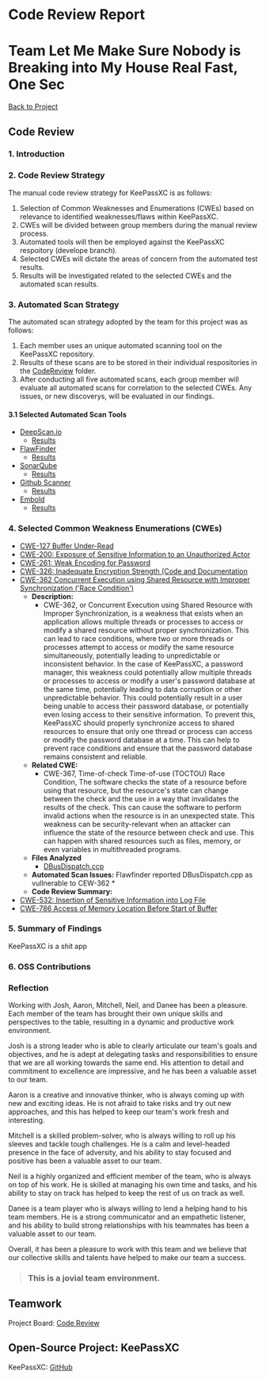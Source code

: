 

# Code Review Report

# Team Let Me Make Sure Nobody is Breaking into My House Real Fast, One Sec

[Back to Project](https://github.com/JCKelley-CYBR/CYBR-8420-SoftwareAssurance)

## Code Review

### 1. Introduction

### 2. Code Review Strategy
The manual code review strategy for KeePassXC is as follows:
1. Selection of Common Weaknesses and Enumerations (CWEs) based on relevance to identified weaknesses/flaws within KeePassXC.
2. CWEs will be divided between group members during the manual review process.
3. Automated tools will then be employed against the KeePassXC respoitory (develope branch).
4. Selected CWEs will dictate the areas of concern from the automated test results.
5. Results will be investigated related to the selected CWEs and the automated scan results.
### 3. Automated Scan Strategy
The automated scan strategy adopted by the team for this project was as follows:
1. Each member uses an unique automated scanning tool on the KeePassXC repository.
2. Results of these scans are to be stored in their individual respositories in the [CodeReview](https://github.com/JCKelley-CYBR/CYBR-8420-SoftwareAssurance/tree/main/CodeReview) folder.
3. After conducting all five automated scans, each group member will evaluate all automated scans for correlation to the selected CWEs. Any issues, or new discoverys, will be evaluated in our findings.

#### 3.1 Selected Automated Scan Tools
* [DeepScan.io](https://deepscan.io/)
    * [Results]()
* [FlawFinder](https://dwheeler.com/flawfinder/)
    * [Results]()
* [SonarQube](https://www.sonarqube.org/)
    * [Results]()
* [Github Scanner](https://docs.github.com/en/code-security/code-scanning/automatically-scanning-your-code-for-vulnerabilities-and-errors/about-code-scanning)
    * [Results]()
* [Embold](https://app.embold.io)
    * [Results]()

### 4. Selected Common Weakness Enumerations (CWEs)
* [CWE-127 Buffer Under-Read](https://cwe.mitre.org/data/definitions/127.html)
* [CWE-200: Exposure of Sensitive Information to an Unauthorized Actor](https://cwe.mitre.org/data/definitions/200.html)
* [CWE-261: Weak Encoding for Password](https://cwe.mitre.org/data/definitions/261.html)
* [CWE-326: Inadequate Encryption Strength (Code and Documentation](https://cwe.mitre.org/data/definitions/326.html)
* [CWE-362 Concurrent Execution using Shared Resource with Improper Synchronization ('Race Condition')](https://cwe.mitre.org/data/definitions/362.html)
   * **Description:**
      * CWE-362, or Concurrent Execution using Shared Resource with Improper Synchronization, is a weakness that exists when an application allows multiple threads or     processes to access or modify a shared resource without proper synchronization. This can lead to race conditions, where two or more threads or processes attempt to access or modify the same resource simultaneously, potentially leading to unpredictable or inconsistent behavior. In the case of KeePassXC, a password manager, this weakness could potentially allow multiple threads or processes to access or modify a user's password database at the same time, potentially leading to data corruption or other unpredictable behavior. This could potentially result in a user being unable to access their password database, or potentially even losing access to their sensitive information. To prevent this, KeePassXC should properly synchronize access to shared resources to ensure that only one thread or process can access or modify the password database at a time. This can help to prevent race conditions and ensure that the password database remains consistent and reliable.
   * **Related CWE:**
      * CWE-367, Time-of-check Time-of-use (TOCTOU) Race Condition, The software checks the state of a resource before using that resource, but the resource's state can change between the check and the use in a way that invalidates the results of the check. This can cause the software to perform invalid actions when the resource is in an unexpected state. This weakness can be security-relevant when an attacker can influence the state of the resource between check and use. This can happen with shared resources such as files, memory, or even variables in multithreaded programs.
   * **Files Analyzed**
      * [DBusDispatch.ccp](https://github.com/keepassxreboot/keepassxc/blob/develop/src/fdosecrets/dbus/DBusDispatch.cpp)
   * **Automated Scan Issues:** Flawfinder reported DBusDispatch.cpp as vullnerable to CEW-362 
      * 
   * **Code Review Summary:** 
* [CWE-532: Insertion of Sensitive Information into Log File](https://cwe.mitre.org/data/definitions/532.html)
* [CWE-786 Access of Memory Location Before Start of Buffer](https://cwe.mitre.org/data/definitions/786.html)
### 5. Summary of Findings
KeePassXC is a shit app
### 6. OSS Contributions

### Reflection
Working with Josh, Aaron, Mitchell, Neil, and Danee has been a pleasure. Each member of the team has brought their own unique skills and perspectives to the table, resulting in a dynamic and productive work environment.

Josh is a strong leader who is able to clearly articulate our team's goals and objectives, and he is adept at delegating tasks and responsibilities to ensure that we are all working towards the same end. His attention to detail and commitment to excellence are impressive, and he has been a valuable asset to our team.

Aaron is a creative and innovative thinker, who is always coming up with new and exciting ideas. He is not afraid to take risks and try out new approaches, and this has helped to keep our team's work fresh and interesting.

Mitchell is a skilled problem-solver, who is always willing to roll up his sleeves and tackle tough challenges. He is a calm and level-headed presence in the face of adversity, and his ability to stay focused and positive has been a valuable asset to our team.

Neil is a highly organized and efficient member of the team, who is always on top of his work. He is skilled at managing his own time and tasks, and his ability to stay on track has helped to keep the rest of us on track as well.

Danee is a team player who is always willing to lend a helping hand to his team members. He is a strong communicator and an empathetic listener, and his ability to build strong relationships with his teammates has been a valuable asset to our team.

Overall, it has been a pleasure to work with this team and we believe that our collective skills and talents have helped to make our team a success.

> ### This is a __jovial__ team environment.

## Teamwork

Project Board: [Code Review](https://github.com/users/JCKelley-CYBR/projects/5/views/1)

## Open-Source Project: KeePassXC

KeePassXC: [GitHub](https://github.com/keepassxreboot/keepassxc)
